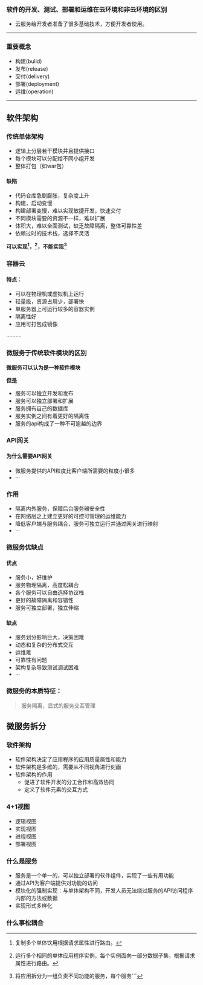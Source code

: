 ### 软件的开发、测试、部署和运维在云环境和非云环境的区别

- 云服务给开发者准备了很多基础技术，方便开发者使用。

***

### 重要概念

- 构建(bulid)
- 发布(release)
- 交付(delivery)
- 部署(deployment)
- 运维(operation)

***

## 软件架构

### 传统单体架构

- 逻辑上分层若干模块并且提供接口
- 每个模块可以分配给不同小组开发
- 整体打包（如war包）

#### 缺陷

- 代码仓库急剧膨胀，复杂度上升
- 构建，启动变慢
- 构建部署变慢，难以实现敏捷开发，快速交付
- 不同模块需要的资源不一样，难以扩展
- 体积大，难以全面测试，缺乏故障隔离，整体可靠性差
- 依赖过时的技术栈，选择不灵活

**可以实现[^水平复制]，[^数据划分]，不能实现[^功能分解]**

[^水平复制]:复制多个单体饮用根据请求属性进行路由。
[^数据划分]:运行多个相同的单体应用程序实例，每个实例面向一部分数据子集，根据请求属性进行路由。
[^功能分解]:将应用拆分为一组负责不同功能的服务，每个服务```





### 容器云

#### 特点：

- 可以在物理机或虚拟机上运行
- 轻量级，资源占用少，部署快
- 单服务器上可运行较多的容器实例
- 隔离性好
- 应用可打包成镜像

··········





### 微服务于传统软件模块的区别

**微服务可以认为是一种软件模块**

**但是**

- 服务可以独立开发和发布
- 服务可以独立部署和扩展
- 服务拥有自己的数据库
- 服务实例之间有着更好的隔离性
- 服务的api构成了一种不可逾越的边界

### API网关

#### 为什么需要API网关

- 微服务提供的API粒度比客户端所需要的粒度小很多
- ···

### 作用

- 隔离内外服务，保障后台服务器安全性
- 在网络层之上建立更好的可控可管理的运维能力
- 降低客户端与服务耦合，服务可独立运行并通过网关进行映射
- ···

### 微服务优缺点

#### 优点

- 服务小，好维护
- 服务物理隔离，高度松耦合
- 各个服务可以自由选择协议栈
- 更好的故障隔离和容错性
- 服务可独立部署，独立伸缩

#### 缺点

- 服务划分影响巨大，决策困难
- 动态和复杂的分布式交互
- 运维难
- 可靠性有问题
- 架构复杂导致测试调试困难
- ···

### 微服务的本质特征：

> 服务隔离，显式的服务交互管理



## 微服务拆分

### 软件架构

- 软件架构决定了应用程序的应用质量属性和能力
- 软件架构是多维的，需要从不同视角进行刻画
- 软件架构的作用
  - 促进了软件开发的分工合作和高效协同
  - 定义了软件元素的交互方式

### 4+1视图

- 逻辑视图
- 实现视图
- 进程视图
- 部署视图

### 什么是服务

- 服务是一个单一的，可以独立部署的软件组件，实现了一些有用功能
- 通过API为客户端提供对功能的访问
- 模块化的强制实现：与单体架构不同，开发人员无法绕过服务的API访问程序内部的方法或数据
- 实现形式多样化

### 什么事松耦合




